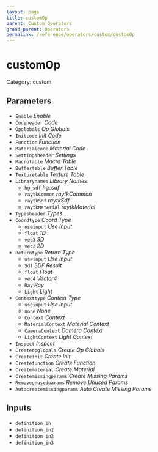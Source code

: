 ```yaml
---
layout: page
title: customOp
parent: Custom Operators
grand_parent: Operators
permalink: /reference/operators/custom/customOp
---
```


# customOp

Category: custom



## Parameters

* `Enable` *Enable*
* `Codeheader` *Code*
* `Opglobals` *Op Globals*
* `Initcode` *Init Code*
* `Function` *Function*
* `Materialcode` *Material Code*
* `Settingsheader` *Settings*
* `Macrotable` *Macro Table*
* `Buffertable` *Buffer Table*
* `Texturetable` *Texture Table*
* `Librarynames` *Library Names*
  * `hg_sdf` *hg_sdf*
  * `raytkCommon` *raytkCommon*
  * `raytkSdf` *raytkSdf*
  * `raytkMaterial` *raytkMaterial*
* `Typesheader` *Types*
* `Coordtype` *Coord Type*
  * `useinput` *Use Input*
  * `float` *1D*
  * `vec3` *3D*
  * `vec2` *2D*
* `Returntype` *Return Type*
  * `useinput` *Use Input*
  * `Sdf` *SDF Result*
  * `float` *Float*
  * `vec4` *Vector4*
  * `Ray` *Ray*
  * `Light` *Light*
* `Contexttype` *Context Type*
  * `useinput` *Use Input*
  * `none` *None*
  * `Context` *Context*
  * `MaterialContext` *Material Context*
  * `CameraContext` *Camera Context*
  * `LightContext` *Light Context*
* `Inspect` *Inspect*
* `Createopglobals` *Create Op Globals*
* `Createinit` *Create Init*
* `Createfunction` *Create Function*
* `Creatematerial` *Create Material*
* `Createmissingparams` *Create Missing Params*
* `Removeunusedparams` *Remove Unused Params*
* `Autocreatemissingparams` *Auto Create Missing Params*

## Inputs

* `definition_in`
* `definition_in1`
* `definition_in2`
* `definition_in3`